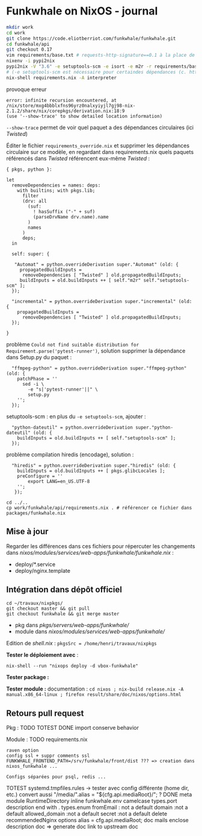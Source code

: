 # Funkwhale on NixOS - journal

```bash
mkdir work
cd work 
git clone https://code.eliotberriot.com/funkwhale/funkwhale.git
cd funkwhale/api
git checkout 0.17
vim requirements/base.txt # requests-http-signature==0.1 à la place de git+https://github.com/EliotBerriot/requests-http-signature.git@signature-header-support
nixenv -i pypi2nix
pypi2nix -V "3.6" -e setuptools-scm -e isort -e m2r -r requirements/base.txt -E "postgresql libffi openssl openldap cyrus_sasl pkgconfig libjpeg openjpeg zlib libtiff freetype lcms2 libwebp tcl"
# (-e setuptools-scm est nécessaire pour certaindes dépendances (c. https://github.com/garbas/pypi2nix/issues/217)) tester avec:
nix-shell requirements.nix -A interpreter

```
provoque erreur 
```
error: infinite recursion encountered, at /nix/store/mxg4bbblxfns96yrz0nalxyiyjl7gj98-nix-2.1.2/share/nix/corepkgs/derivation.nix:18:9
(use '--show-trace' to show detailed location information)
```
`--show-trace` permet de voir quel paquet a des dépendances circulaires (ici _Twisted_)

Éditer le fichier `requirements_override.nix` et supprimer les dépendances circulaire sur ce modèle, en regardant dans requirements.nix quels paquets référencés dans _Twisted_ référencent eux-même _Twisted_ :

```
{ pkgs, python }:

let 
  removeDependencies = names: deps:
    with builtins; with pkgs.lib;
      filter
      (drv: all
        (suf:
          ! hasSuffix ("-" + suf)
          (parseDrvName drv.name).name
        )
        names
      )
      deps;
  in 

  self: super: {

   "Automat" = python.overrideDerivation super."Automat" (old: {
     propagatedBuildInputs =
      removeDependencies [ "Twisted" ] old.propagatedBuildInputs;
     buildInputs = old.buildInputs ++ [ self."m2r" self."setuptools-scm" ];
  });

  "incremental" = python.overrideDerivation super."incremental" (old: {
    propagatedBuildInputs =
      removeDependencies [ "Twisted" ] old.propagatedBuildInputs;
  });

}
```

problème `Could not find suitable distribution for Requirement.parse('pytest-runner')`, solution supprimer la dépendance dans Setup.py du paquet :

```
  "ffmpeg-python" = python.overrideDerivation super."ffmpeg-python" (old: {
    patchPhase = ''
      sed -i \
        -e "s|'pytest-runner'||" \
        setup.py
    '';
  });

```

setuptools-scm : en plus du `-e setuptools-scm`, ajouter :

```
  "python-dateutil" = python.overrideDerivation super."python-dateutil" (old: {
    buildInputs = old.buildInputs ++ [ self."setuptools-scm" ];
  });
```


problème compilation hiredis (encodage), solution : 
```
  "hiredis" = python.overrideDerivation super."hiredis" (old: {
    buildInputs = old.buildInputs ++ [ pkgs.glibcLocales ];
    preConfigure = ''
        export LANG=en_US.UTF-8
    '';
   });

```

```
cd ../..
cp work/funkwhale/api/requirements.nix . # référencer ce fichier dans packages/funkwhale.nix
```

## Mise à jour

Regarder les différences dans ces fichiers pour répercuter les changements dans _nixos/modules/services/web-apps/funkwhale/funkwhale.nix_ :
- deploy/*.service
- deploy/nginx.template

## Intégration dans dépôt officiel

```
cd ~/travaux/nixpkgs/
git checkout master && git pull
git checkout funkwhale && git merge master
```

- pkg dans _pkgs/servers/web-apps/funkwhale/_
- module dans _nixos/modules/services/web-apps/funkwhale/_

Edition de _shell.nix_ : `pkgsSrc = /home/henri/travaux/nixpkgs`

**Tester le déploiement avec** : 
```
nix-shell --run "nixops deploy -d vbox-funkwhale"
```

**Tester package :**

**Tester module :**
  documentation : `cd nixos ; nix-build release.nix -A manual.x86_64-linux ; firefox result/share/doc/nixos/options.html `

## Retours pull request

Pkg :
  TODO
  TOTEST
  DONE
    import 
    conserve behavior
  
Module :
  TODO
    requirements.nix

    raven option
    config ssl + suppr comments ssl
    FUNKWHALE_FRONTEND_PATH=/srv/funkwhale/front/dist ??? => creation dans nixos_funkwhale ...

    Configs séparées pour psql, redis ...

  TOTEST
    systemd.tmpfiles.rules -> tester avec config différente (home dir, etc.)
    convert aussi "/media/".alias = "${cfg.api.mediaRoot}/"; ?
  DONE
    meta module
    RuntimeDirectory
    inline funkwhale.env
    camelcase
    types.port
    description end with .
    types.enum
    fromEmail : not a default
    domain :not a default
    allowed_domain :not a default
    secret :not a default
    delete recommendedNginx options
    alias = cfg.api.mediaRoot;
    doc mails
    enclose description doc => generate doc
    link to upstream doc
  


